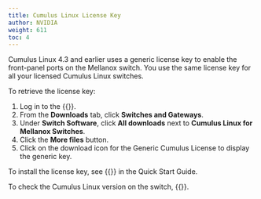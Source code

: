 ```yaml
---
title: Cumulus Linux License Key
author: NVIDIA
weight: 611
toc: 4
---
```

Cumulus Linux 4.3 and earlier uses a generic license key to enable the front-panel ports on the Mellanox switch. You use the same license key for all your licensed Cumulus Linux switches.

To retrieve the license key:
1. Log in to the {{<exlink url="https://enterprise-support.nvidia.com/s/" text="NVIDIA Enterprise support portal">}}.
2. From the **Downloads** tab, click **Switches and Gateways**.
3. Under **Switch Software**, click **All downloads** next to **Cumulus Linux for Mellanox Switches**.
4. Click the **More files** button.
5. Click on the download icon for the Generic Cumulus License to display the generic key.

To install the license key, see {{<exlink url="https://docs.nvidia.com/networking-ethernet-software/cumulus-linux-43/Quick-Start-Guide/#install-the-license" text="Install the License">}} in the Quick Start Guide.

To check the Cumulus Linux version on the switch, {{<link url="Verify-Software-and-Hardware-Version-Information" text="read this article">}}.
